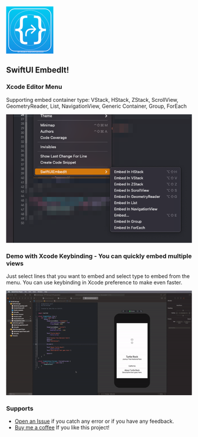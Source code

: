 ![Image of AppIcon](Assets/EmbedIt.png)

## SwiftUI EmbedIt!


### Xcode Editor Menu

Supporting embed container type: VStack, HStack, ZStack, ScrollView, GeometryReader, List, NavigationView, Generic Container, Group, ForEach

![Image of Menu](Assets/EmbedIt-EditorMenu.png)


### Demo with Xcode Keybinding - You can quickly embed multiple views

Just select lines that you want to embed and select type to embed from the menu.
You can use keybinding in Xcode preference to make even faster.

![Image of Menu](Assets/EmbedIt-Keybinding-Preview.gif)

### Supports

* [Open an Issue](https://github.com/andykkt/SwiftUIEmbedIt/issues/new) if you catch any error or if you have any feedback.
* [Buy me a coffee](https://paypal.me/andykkt?locale.x=en_AU) If you like this project!
